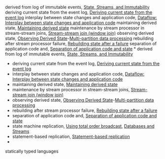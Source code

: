 derived from log of immutable events, [State, Streams, and Immutability](ch11.html#idm140605756802224)
deriving current state from the event log, [Deriving current state from the event log](ch11.html#idm140605756842608)
interplay between state changes and application code, [Dataflow: Interplay between state changes and application code](ch12.html#idm140605755624608)
maintaining derived state, [Maintaining derived state](ch12.html#idm140605755983344)
maintenance by stream processor in stream-stream joins, [Stream-stream join (window join)](ch11.html#idm140605756415328)
observing derived state, [Observing Derived State](ch12.html#ix_statederobs)-[Multi-partition data processing](ch12.html#idm140605755464064)
rebuilding after stream processor failure, [Rebuilding state after a failure](ch11.html#idm140605756189008)
separation of application code and, [Separation of application code and state](ch12.html#idm140605755647104) * derived from log of immutable events, [State, Streams, and Immutability](ch11.html#idm140605756802224)
* deriving current state from the event log, [Deriving current state from the event log](ch11.html#idm140605756842608)
* interplay between state changes and application code, [Dataflow: Interplay between state changes and application code](ch12.html#idm140605755624608)
* maintaining derived state, [Maintaining derived state](ch12.html#idm140605755983344)
* maintenance by stream processor in stream-stream joins, [Stream-stream join (window join)](ch11.html#idm140605756415328)
* observing derived state, [Observing Derived State](ch12.html#ix_statederobs)-[Multi-partition data processing](ch12.html#idm140605755464064)
* rebuilding after stream processor failure, [Rebuilding state after a failure](ch11.html#idm140605756189008)
* separation of application code and, [Separation of application code and state](ch12.html#idm140605755647104)
* state machine replication, [Using total order broadcast](ch09.html#idm140605759465440), [Databases and Streams](ch11.html#idm140605757052480)
* statement-based replication, [Statement-based replication](ch05.html#idm140605776258048)
* 
statically typed languages